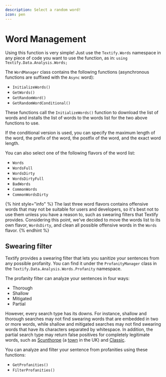 ```yaml
---
description: Select a random word!
icon: pen
---
```


# Word Management

Using this function is very simple! Just use the `Textify.Words` namespace in any piece of code you want to use the function, as in: `using Textify.Data.Analysis.Words;`

The `WordManager` class contains the following functions (asynchronous functions are suffixed with the `Async` word):

* `InitializeWords()`
* `GetWords()`
* `GetRandomWord()`
* `GetRandomWordConditional()`

These functions call the `InitializeWords()` function to download the list of words and installs the list of words to the words list for the two above functions to use.

If the conditional version is used, you can specify the maximum length of the word, the prefix of the word, the postfix of the word, and the exact word length.

You can also select one of the following flavors of the word list:

* `Words`
* `WordsFull`
* `WordsDirty`
* `WordsDirtyFull`
* `BadWords`
* `CommonWords`
* `CommonWordsDirty`

{% hint style="info" %}
The last three word flavors contains offensive words that may not be suitable for users and developers, so it's best not to use them unless you have a reason to, such as swearing filters that Textify provides. Considering this point, we've decided to move the words list to its own flavor, `WordsDirty`, and clean all possible offensive words in the `Words` flavor.
{% endhint %}

## Swearing filter

Textify provides a swearing filter that lets you sanitize your sentences from any possible profanity. You can find it under the `ProfanityManager` class in the `Textify.Data.Analysis.Words.Profanity` namespace.

The profanity filter can analyze your sentences in four ways:

* Thorough
* Shallow
* Mitigated
* Partial

However, every search type has its downs. For instance, shallow and thorough searches may not find swearing words that are embedded in two or more words, while shallow and mitigated searches may not find swearing words that have its characters separated by whitespace. In addition, the partial search type may return false positives for completely legitimate words, such as [Scunthorpe](https://en.wikipedia.org/wiki/Scunthorpe\_problem) (a [town](https://en.wikipedia.org/wiki/Scunthorpe) in the UK) and [Classic](https://web.archive.org/web/20200223093609/https://www.telegraph.co.uk/news/newstopics/howaboutthat/2667634/The-Clbuttic-Mistake-When-obscenity-filters-go-wrong.html).

You can analyze and filter your sentence from profanities using these functions:

* `GetProfanities()`
* `FilterProfanities()`
